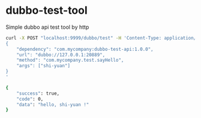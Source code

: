 # dubbo-test-tool
Simple dubbo api test tool by http

```bash
curl -X POST "localhost:9999/dubbo/test" -H 'Content-Type: application/json' -d'
{
    "dependency": "com.mycompany:dubbo-test-api:1.0.0",
    "url": "dubbo://127.0.0.1:20889",
    "method": "com.mycompany.test.sayHello",
    "args": ["shi-yuan"]
}
'

{
    "success": true,
    "code": 0,
    "data": "hello, shi-yuan !"
}
```
